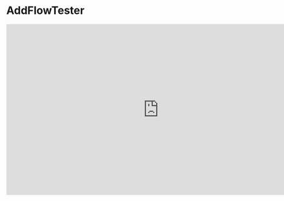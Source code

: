 # AddFlowTester

<iframe style="border: 1px solid rgba(0, 0, 0, 0.1);" width="800" height="450" src="https://www.figma.com/embed?embed_host=share&url=https%3A%2F%2Fwww.figma.com%2Fproto%2FQzUHXtMT98BsX6mjGeYJRs%2FInfra-Mgmt_Connections%3Fpage-id%3D361%253A111066%26type%3Ddesign%26node-id%3D361-111995%26t%3DwYKs6uFavZU8pat6-1%26scaling%3Dmin-zoom%26starting-point-node-id%3D361%253A111995%26mode%3Ddesign" allowfullscreen></iframe>
